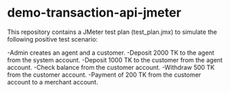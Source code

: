 # demo-transaction-api-jmeter

This repository contains a JMeter test plan (test_plan.jmx) to simulate the following positive test scenario:

-Admin creates an agent and a customer.
-Deposit 2000 TK to the agent from the system account.
-Deposit 1000 TK to the customer from the agent account.
-Check balance from the customer account.
-Withdraw 500 TK from the customer account.
-Payment of 200 TK from the customer account to a merchant account.
